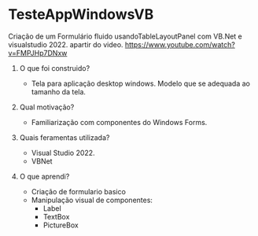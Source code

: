 # TesteAppWindowsVB
Criação de um Formulário fluido usandoTableLayoutPanel com VB.Net e visualstudio 2022. apartir do video. https://www.youtube.com/watch?v=FMPJHp7DNxw


1. O que foi construido?
   - Tela para aplicação desktop windows. Modelo que se adequada ao tamanho da tela.

2. Qual motivação?
   - Familiarização com componentes do Windows Forms.

3. Quais feramentas utilizada?
   - Visual Studio 2022.
   - VBNet
   
4. O que aprendi?
   - Criação de formulario basico
   - Manipulação visual de componentes: 
      - Label
      - TextBox
      - PictureBox


